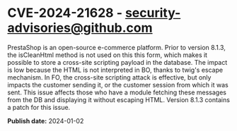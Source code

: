 # CVE-2024-21628 - security-advisories@github.com

PrestaShop is an open-source e-commerce platform. Prior to version 8.1.3, the isCleanHtml method is not used on this this form, which makes it possible to store a cross-site scripting payload in the database. The impact is low because the HTML is not interpreted in BO, thanks to twig's escape mechanism. In FO, the cross-site scripting attack is effective, but only impacts the customer sending it, or the customer session from which it was sent. This issue affects those who have a module fetching these messages from the DB and displaying it without escaping HTML. Version 8.1.3 contains a patch for this issue.

**Publish date:** 2024-01-02
